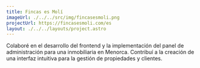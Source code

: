 ```yaml
---
title: Fincas es Molí
imageUrl: ./../../src/img/fincasesmoli.png
projectUrl: https://fincasesmoli.com/es
layout: ./../../layouts/project.astro
---
```

Colaboré en el desarrollo del frontend y la implementación del panel de administración para una inmobiliaria en Menorca. Contribuí a la creación de una interfaz intuitiva para la gestión de propiedades y clientes.